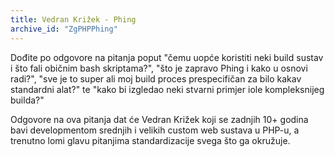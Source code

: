 ```yaml
---
title: Vedran Križek - Phing
archive_id: "ZgPHPPhing"
---
```


Dođite po odgovore na pitanja poput "čemu uopće koristiti neki build sustav i što fali običnim bash skriptama?", "što je zapravo Phing i kako u osnovi radi?", "sve je to super ali moj build proces prespecifičan za bilo kakav standardni alat?" te "kako bi izgledao neki stvarni primjer iole kompleksnijeg builda?"

Odgovore na ova pitanja dat će Vedran Križek koji se zadnjih 10+ godina bavi developmentom srednjih i velikih custom web sustava u PHP-u, a trenutno lomi glavu pitanjima standardizacije svega što ga okružuje.
